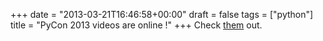 +++
date = "2013-03-21T16:46:58+00:00"
draft = false
tags = ["python"]
title = "PyCon 2013 videos are online !"
+++
Check [them](http://pyvideo.org/category/33/pycon-us-2013) out.